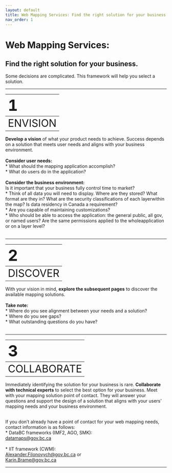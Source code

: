 ```yaml
---
layout: default
title: Web Mapping Services: Find the right solution for your business.
nav_order: 1
---
```


# Web Mapping Services: 
## Find the right solution for your business. 

Some decisions are complicated. This framework will help you select a solution.<br>

--------------


|<font size="8">1|
|:-|
|<font size="6">ENVISION|

**Develop a vision** of what your product needs to achieve. Success depends on a solution that meets user needs and aligns with your business environment.<br><br>
**Consider user needs:** <br>* What should the mapping application accomplish? <br>* What do users do in the application?<br><br>
**Consider the business environment:** <br>	Is it important that your business fully control time to market?<br>*	Think of all data you will need to display. Where are they stored? What format are they in? What are the security classifications of each layerwithin the map? Is data residency in Canada a requirement? <br>*	Are you capable of maintaining customizations? <br>*	Who should be able to access the application: the general public, all gov, or named users? Are the same permissions applied to the wholeapplication or on a layer level?<br><br>


--------------



|<font size="8">2|
|:-|
|<font size="6">DISCOVER|
  
With your vision in mind, **explore the subsequent pages** to discover the available mapping solutions.<br><br>
**Take note:** <br>*  Where do you see alignment between your needs and a solution?<br>*  Where do you see gaps?<br>*  What outstanding questions do you have?<br><br>


--------------



|<font size="8">3|
|:-|
|<font size="6">COLLABORATE|



Immediately identifying the solution for your business is rare. **Collaborate with technical experts** to select the best option for your business. Meet with your mapping solution point of contact. They will answer your questions and support the design of a solution that aligns with your users’ mapping needs and your business environment.<br><br>

If you don’t already have a point of contact for your web mapping needs, contact information is as follows:
<br>*  DataBC frameworks (IMF2, AGO, SMK):<br>[datamaps@gov.bc.ca](mailto:datamaps@gov.bc.ca)<br>
<br>*  IIT framework (CWM):<br>[Alexander.Filonovych@gov.bc.ca](mailto:Alexander.Filonovych@gov.bc.ca) or 
<br>[Karin.Brame@gov.bc.ca](mailto:Karin.Brame@gov.bc.ca)<br>

--------------
<!---
![alt text](assets/img/hadf_workstreams.png "HADF Deliverables")
![](assets/img/hadf_workstreams.png)


![](assets/images/hadf_workstreams.png)
-->

